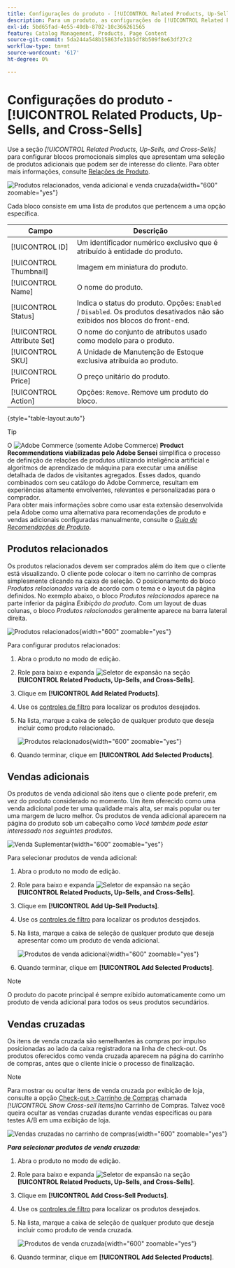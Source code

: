 ```yaml
---
title: Configurações do produto - [!UICONTROL Related Products, Up-Sells, and Cross-Sells]
description: Para um produto, as configurações do [!UICONTROL Related Products, Up-Sells, and Cross-Sells] definem blocos promocionais simples na página do produto que destacam uma seleção de produtos adicionais.
exl-id: 5bd65fad-4e55-40db-8702-10c366261565
feature: Catalog Management, Products, Page Content
source-git-commit: 5da244a548b15863fe31b5df8b509f8e63df27c2
workflow-type: tm+mt
source-wordcount: '617'
ht-degree: 0%

---
```


# Configurações do produto - [!UICONTROL Related Products, Up-Sells, and Cross-Sells]

Use a seção _[!UICONTROL Related Products, Up-Sells, and Cross-Sells]_&#x200B;para configurar blocos promocionais simples que apresentam uma seleção de produtos adicionais que podem ser de interesse do cliente. Para obter mais informações, consulte [Relações de Produto](../merchandising-promotions/product-relationships.md).

![Produtos relacionados, venda adicional e venda cruzada](./assets/product-related-up-sell-cross-sell.png){width="600" zoomable="yes"}

Cada bloco consiste em uma lista de produtos que pertencem a uma opção específica.

| Campo | Descrição |
|--- |--- |
| [!UICONTROL ID] | Um identificador numérico exclusivo que é atribuído à entidade do produto. |
| [!UICONTROL Thumbnail] | Imagem em miniatura do produto. |
| [!UICONTROL Name] | O nome do produto. |
| [!UICONTROL Status] | Indica o status do produto. Opções: `Enabled` / `Disabled`. Os produtos desativados não são exibidos nos blocos do front-end. |
| [!UICONTROL Attribute Set] | O nome do conjunto de atributos usado como modelo para o produto. |
| [!UICONTROL SKU] | A Unidade de Manutenção de Estoque exclusiva atribuída ao produto. |
| [!UICONTROL Price] | O preço unitário do produto. |
| [!UICONTROL Action] | Opções: `Remove`. Remove um produto do bloco. |

{style="table-layout:auto"}

>[!TIP]
>
>O ![Adobe Commerce](../assets/adobe-logo.svg) (somente Adobe Commerce) **Product Recommendations viabilizadas pelo Adobe Sensei** simplifica o processo de definição de relações de produtos utilizando inteligência artificial e algoritmos de aprendizado de máquina para executar uma análise detalhada de dados de visitantes agregados. Esses dados, quando combinados com seu catálogo do Adobe Commerce, resultam em experiências altamente envolventes, relevantes e personalizadas para o comprador.
><br/>
>Para obter mais informações sobre como usar esta extensão desenvolvida pela Adobe como uma alternativa para recomendações de produto e vendas adicionais configuradas manualmente, consulte o _[Guia de Recomendações de Produto](https://experienceleague.adobe.com/docs/commerce/product-recommendations/guide-overview.html)_.

## Produtos relacionados

Os produtos relacionados devem ser comprados além do item que o cliente está visualizando. O cliente pode colocar o item no carrinho de compras simplesmente clicando na caixa de seleção. O posicionamento do bloco _Produtos relacionados_ varia de acordo com o tema e o layout da página definidos. No exemplo abaixo, o bloco _Produtos relacionados_ aparece na parte inferior da página _Exibição do produto_. Com um layout de duas colunas, o bloco _Produtos relacionados_ geralmente aparece na barra lateral direita.

![Produtos relacionados](./assets/storefront-product-related-products.png){width="600" zoomable="yes"}

Para configurar produtos relacionados:

1. Abra o produto no modo de edição.

1. Role para baixo e expanda ![Seletor de expansão](../assets/icon-display-expand.png) na seção **[!UICONTROL Related Products, Up-Sells, and Cross-Sells]**.

1. Clique em **[!UICONTROL Add Related Products]**.

1. Use os [controles de filtro](../getting-started/admin-grid-controls.md) para localizar os produtos desejados.

1. Na lista, marque a caixa de seleção de qualquer produto que deseja incluir como produto relacionado.

   ![Produtos relacionados](./assets/products-related-add.png){width="600" zoomable="yes"}

1. Quando terminar, clique em **[!UICONTROL Add Selected Products]**.

## Vendas adicionais

Os produtos de venda adicional são itens que o cliente pode preferir, em vez do produto considerado no momento. Um item oferecido como uma venda adicional pode ter uma qualidade mais alta, ser mais popular ou ter uma margem de lucro melhor. Os produtos de venda adicional aparecem na página do produto sob um cabeçalho como _Você também pode estar interessado nos seguintes produtos_.

![Venda Suplementar](./assets/storefront-product-upsell.png){width="600" zoomable="yes"}

Para selecionar produtos de venda adicional:

1. Abra o produto no modo de edição.

1. Role para baixo e expanda ![Seletor de expansão](../assets/icon-display-expand.png) na seção **[!UICONTROL Related Products, Up-Sells, and Cross-Sells]**.

1. Clique em **[!UICONTROL Add Up-Sell Products]**.

1. Use os [controles de filtro](../getting-started/admin-grid-controls.md) para localizar os produtos desejados.

1. Na lista, marque a caixa de seleção de qualquer produto que deseja apresentar como um produto de venda adicional.

   ![Produtos de venda adicional](./assets/product-up-sell-add.png){width="600" zoomable="yes"}

1. Quando terminar, clique em **[!UICONTROL Add Selected Products]**.

>[!NOTE]
>
>O produto do pacote principal é sempre exibido automaticamente como um produto de venda adicional para todos os seus produtos secundários.

## Vendas cruzadas

Os itens de venda cruzada são semelhantes às compras por impulso posicionadas ao lado da caixa registradora na linha de check-out. Os produtos oferecidos como venda cruzada aparecem na página do carrinho de compras, antes que o cliente inicie o processo de finalização.

>[!NOTE]
>
>Para mostrar ou ocultar itens de venda cruzada por exibição de loja, consulte a opção [Check-out > Carrinho de Compras](../configuration-reference/sales/checkout.md) chamada _[!UICONTROL Show Cross-sell Items]_&#x200B;no Carrinho de Compras. Talvez você queira ocultar as vendas cruzadas durante vendas específicas ou para testes A/B em uma exibição de loja.

![Vendas cruzadas no carrinho de compras](./assets/storefront-cart-cross-sells.png){width="600" zoomable="yes"}

**_Para selecionar produtos de venda cruzada:_**

1. Abra o produto no modo de edição.

1. Role para baixo e expanda ![Seletor de expansão](../assets/icon-display-expand.png) na seção **[!UICONTROL Related Products, Up-Sells, and Cross-Sells]**.

1. Clique em **[!UICONTROL Add Cross-Sell Products]**.

1. Use os [controles de filtro](../getting-started/admin-grid-controls.md) para localizar os produtos desejados.

1. Na lista, marque a caixa de seleção de qualquer produto que deseja incluir como produto de venda cruzada.

   ![Produtos de venda cruzada](./assets/product-cross-sell-add.png){width="600" zoomable="yes"}

1. Quando terminar, clique em **[!UICONTROL Add Selected Products]**.
